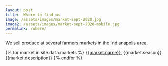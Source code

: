 ```yaml
---
layout: post
title:  Where to find us
image: /assets/images/market-sept-2020.jpg
image2: /assets/images/market-sept-2020-mobile.jpg
permalink: /where/
---
```


We sell produce at several farmers markets in the Indianapolis area.

{% for market in site.data.markets %}
[{{market.name}}]({{market.link}}), {{market.season}}. {{market.description}}
{% endfor %}
